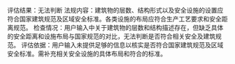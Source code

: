 评估结果：无法判断
法规内容：建筑物的层数、结构形式以及安全设施的设置应符合国家建筑规范及区域安全标准。各类设施的布局应符合生产工艺要求和安全距离规范。
检查情况：用户输入中关于建筑物的层数和结构描述存在，但缺乏具体的安全距离和设施布局与国家规范的对比，无法判断是否符合相关安全及建筑规范。
评估依据：用户输入未提供足够的信息以核实是否符合国家建筑规范及区域安全标准。需补充相关安全设施的具体布局和符合的标准。